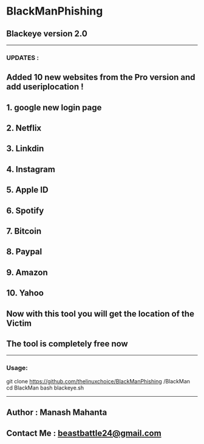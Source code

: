# BlackManPhishing
## Blackeye version 2.0

---------------------------------------------
### UPDATES :
## Added 10 new websites from the Pro version and add useriplocation !
## 1. google new login page 
## 2. Netflix
## 3. Linkdin
## 4. Instagram
## 5. Apple ID
## 6. Spotify
## 7. Bitcoin
## 8. Paypal
## 9. Amazon
## 10. Yahoo
## Now with this tool you will get the location of the Victim
## The tool is completely free now 
----------------------------------------------



### Usage:
git clone https://github.com/thelinuxchoice/BlackManPhishing /BlackMan
cd BlackMan
bash blackeye.sh


-------------------------------

## Author : Manash Mahanta 
## Contact Me : beastbattle24@gmail.com
